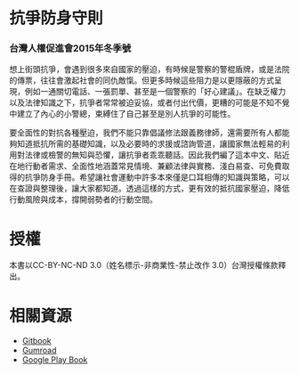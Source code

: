 # 抗爭防身守則
### 台灣人權促進會2015年冬季號

想上街頭抗爭，會遇到很多來自國家的壓迫，有時候是警察的警棍盾牌，或是法院的傳票，往往會激起社會的同仇敵愾。但更多時候這些阻力是以更隱蔽的方式呈現，例如一通關切電話、一張罰單、甚至是一個警察的「好心建議」。在缺乏權力以及法律知識之下，抗爭者常常被迫妥協，或者付出代價，更糟的可能是不知不覺中建立了內心的小警總，束縛住了自己甚至是別人抗爭的可能性。

要全面性的對抗各種壓迫，我們不能只靠倡議修法跟義務律師，還需要所有人都能夠知道抵抗所需的基礎知識，以及必要時的求援或諮詢管道，讓國家無法輕易的利用對法律或檢警的無知與恐懼，讓抗爭者乖乖聽話。因此我們編了這本中文、貼近在地行動者需求、全面性地涵蓋常見情境、兼顧法律與實務、淺白易查、可免費取得的抗爭防身手冊。希望讓社會運動中許多本來僅是口耳相傳的知識與策略，可以在查證與整理後，讓大家都知道。透過這樣的方式，更有效的抵抗國家壓迫，降低行動風險與成本，撐開弱勢者的行動空間。

# 授權

本書以CC-BY-NC-ND 3.0（姓名標示-非商業性-禁止改作 3.0）台灣授權條款釋出。

# 相關資源

* [Gitbook](https://www.gitbook.com/book/jrf-tw/protest-handbook/details)
* [Gumroad](https://gum.co/protest-handbook)
* [Google Play Book](https://goo.gl/cQ4utj)
